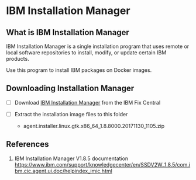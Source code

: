 # IBM Installation Manager 

## What is IBM Installation Manager

IBM Installation Manager is a single installation program that uses remote or local software repositories to install, modify, or update certain IBM products. 

Use this program to install IBM packages on Docker images. 

## Downloading Installation Manager

- [ ] Download [IBM Installation Manager](http://www-01.ibm.com/support/docview.wss?uid=swg24044395) from the IBM Fix Central

- [ ] Extract the installation image files to this folder

	* agent.installer.linux.gtk.x86_64_1.8.8000.20171130_1105.zip

## References

1. IBM Installation Manager V1.8.5 documentation https://www.ibm.com/support/knowledgecenter/en/SSDV2W_1.8.5/com.ibm.cic.agent.ui.doc/helpindex_imic.html
